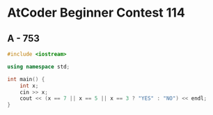 # AtCoder Beginner Contest 114
## A - 753
```cpp
#include <iostream>

using namespace std;

int main() {
    int x;
    cin >> x;
    cout << (x == 7 || x == 5 || x == 3 ? "YES" : "NO") << endl;
}
```
